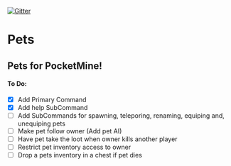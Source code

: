[![Gitter](https://badges.gitter.im/thelucyclub/Pets.svg)](https://gitter.im/thelucyclub/Pets?utm_source=badge&utm_medium=badge&utm_campaign=pr-badge)
# Pets
## Pets for PocketMine!
#### To Do:
- [x] Add Primary Command
- [x] Add help SubCommand
- [ ] Add SubCommands for spawning, teleporing, renaming, equiping and, unequiping pets 
- [ ] Make pet follow owner (Add pet AI)
- [ ] Have pet take the loot when owner kills another player
- [ ] Restrict pet inventory access to owner
- [ ] Drop a pets inventory in a chest if pet dies
